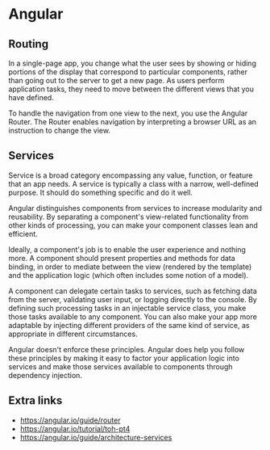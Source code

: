 # Angular

## Routing
In a single-page app, you change what the user sees by showing or hiding portions of the display that correspond to particular components, rather than going out to the server to get a new page. As users perform application tasks, they need to move between the different views that you have defined.

To handle the navigation from one view to the next, you use the Angular Router. The Router enables navigation by interpreting a browser URL as an instruction to change the view.

## Services
Service is a broad category encompassing any value, function, or feature that an app needs. A service is typically a class with a narrow, well-defined purpose. It should do something specific and do it well.

Angular distinguishes components from services to increase modularity and reusability. By separating a component's view-related functionality from other kinds of processing, you can make your component classes lean and efficient.

Ideally, a component's job is to enable the user experience and nothing more. A component should present properties and methods for data binding, in order to mediate between the view (rendered by the template) and the application logic (which often includes some notion of a model).

A component can delegate certain tasks to services, such as fetching data from the server, validating user input, or logging directly to the console. By defining such processing tasks in an injectable service class, you make those tasks available to any component. You can also make your app more adaptable by injecting different providers of the same kind of service, as appropriate in different circumstances.

Angular doesn't enforce these principles. Angular does help you follow these principles by making it easy to factor your application logic into services and make those services available to components through dependency injection.

## Extra links
- https://angular.io/guide/router
- https://angular.io/tutorial/toh-pt4
- https://angular.io/guide/architecture-services
